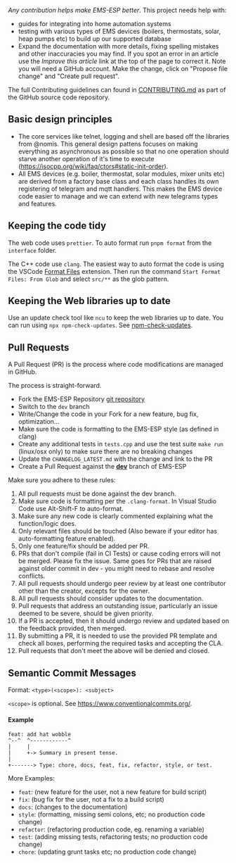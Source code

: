 _Any contribution helps make EMS-ESP better_. This project needs help with:

- guides for integrating into home automation systems
- testing with various types of EMS devices (boilers, thermostats, solar, heap pumps etc) to build up our supported database
- Expand the documentation with more details, fixing spelling mistakes and other inaccuracies you may find. If you spot an error in an article use the _Improve this article_ link at the top of the page to correct it. Note you will need a GitHub account. Make the change, click on "Propose file change" and "Create pull request".

The full Contributing guidelines can found in [CONTRIBUTING.md](https://github.com/emsesp/EMS-ESP32/blob/main/CONTRIBUTING.md) as part of the GitHub source code repository.

## Basic design principles

- The core services like telnet, logging and shell are based off the libraries from @nomis. This general design pattens focuses on making everything as asynchronous as possible so that no one operation should starve another operation of it's time to execute (<https://isocpp.org/wiki/faq/ctors#static-init-order>).
- All EMS devices (e.g. boiler, thermostat, solar modules, mixer units etc) are derived from a factory base class and each class handles its own registering of telegram and mqtt handlers. This makes the EMS device code easier to manage and we can extend with new telegrams types and features.

## Keeping the code tidy

The web code uses `prettier`. To auto format run `pnpm format` from the `interface` folder.

The C++ code use `clang`. The easiest way to auto format the code is using the VSCode [Format Files](https://marketplace.visualstudio.com/items?itemName=jbockle.jbockle-format-files) extension. Then run the command `Start Format Files: From Glob` and select `src/**` as the glob pattern.

## Keeping the Web libraries up to date

Use an update check tool like `ncu` to keep the web libraries up to date. You can run using `npx npm-check-updates`. See [npm-check-updates](https://github.com/raineorshine/npm-check-updates).

## Pull Requests

A Pull Request (PR) is the process where code modifications are managed in GitHub.

The process is straight-forward.

- Fork the EMS-ESP Repository [git repository](https://github.com/emsesp/EMS-ESP32)
- Switch to the `dev` branch
- Write/Change the code in your Fork for a new feature, bug fix, optimization...
- Make sure the code is formatting to the EMS-ESP style (as defined in clang)
- Create any additional tests in `tests.cpp` and use the test suite `make run` (linux/osx only) to make sure there are no breaking changes
- Update the `CHANGELOG_LATEST.md` with the change and link to the PR
- Create a Pull Request against the [**dev**](https://github.com/emsesp/EMS-ESP32/tree/dev) branch of EMS-ESP

Make sure you adhere to these rules:

1. All pull requests must be done against the dev branch.
2. Make sure code is formatting per the `.clang-format`. In Visual Studio Code use Alt-Shift-F to auto-format.
3. Make sure any new code is clearly commented explaining what the function/logic does.
4. Only relevant files should be touched (Also beware if your editor has auto-formatting feature enabled).
5. Only one feature/fix should be added per PR.
6. PRs that don't compile (fail in CI Tests) or cause coding errors will not be merged. Please fix the issue. Same goes for PRs that are raised against older commit in dev - you might need to rebase and resolve conflicts.
7. All pull requests should undergo peer review by at least one contributor other than the creator, excepts for the owner.
8. All pull requests should consider updates to the documentation.
9. Pull requests that address an outstanding issue, particularly an issue deemed to be severe, should be given priority.
10. If a PR is accepted, then it should undergo review and updated based on the feedback provided, then merged.
11. By submitting a PR, it is needed to use the provided PR template and check all boxes, performing the required tasks and accepting the CLA.
12. Pull requests that don't meet the above will be denied and closed.

## Semantic Commit Messages

Format: `<type>(<scope>): <subject>`

`<scope>` is optional. See <https://www.conventionalcommits.org/>.

#### Example

```
feat: add hat wobble
^--^  ^------------^
|     |
|     +-> Summary in present tense.
|
+-------> Type: chore, docs, feat, fix, refactor, style, or test.
```

More Examples:

- `feat`: (new feature for the user, not a new feature for build script)
- `fix`: (bug fix for the user, not a fix to a build script)
- `docs`: (changes to the documentation)
- `style`: (formatting, missing semi colons, etc; no production code change)
- `refactor`: (refactoring production code, eg. renaming a variable)
- `test`: (adding missing tests, refactoring tests; no production code change)
- `chore`: (updating grunt tasks etc; no production code change)
